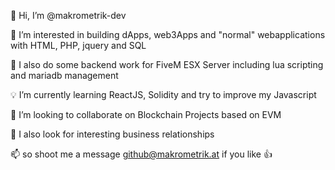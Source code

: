 👋  Hi, I’m @makrometrik-dev

:pushpin: I’m interested in building dApps, web3Apps and "normal" webapplications with HTML, PHP, jquery and SQL

:pushpin: I also do some backend work for FiveM ESX Server including lua scripting and mariadb management
 


:bulb: I’m currently learning ReactJS, Solidity and try to improve my Javascript

:eyes: I’m looking to collaborate on Blockchain Projects based on EVM

:eyes: I also look for interesting business relationships 


📫  so shoot me a message github@makrometrik.at if you like 👍
